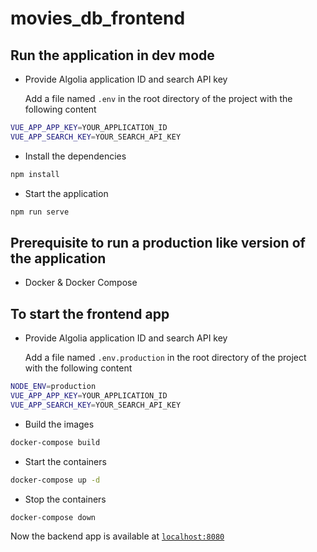 # movies_db_frontend

## Run the application in dev mode

* Provide Algolia application ID and search API key 

    Add a file named `.env` in the root directory of the project with the following content

```sh
VUE_APP_APP_KEY=YOUR_APPLICATION_ID
VUE_APP_SEARCH_KEY=YOUR_SEARCH_API_KEY
```

* Install the dependencies
```sh
npm install
```
* Start the application
```sh
npm run serve
```

## Prerequisite to run a production like version of the application

* Docker & Docker Compose

## To start the frontend app

* Provide Algolia application ID and search API key 

    Add a file named `.env.production` in the root directory of the project with the following content

```sh
NODE_ENV=production
VUE_APP_APP_KEY=YOUR_APPLICATION_ID
VUE_APP_SEARCH_KEY=YOUR_SEARCH_API_KEY
```

* Build the images

```sh
docker-compose build
```
* Start the containers 

```sh
docker-compose up -d
```
* Stop the containers 

```sh
docker-compose down
```
Now the backend app is available at [`localhost:8080`](http://localhost:8080)
